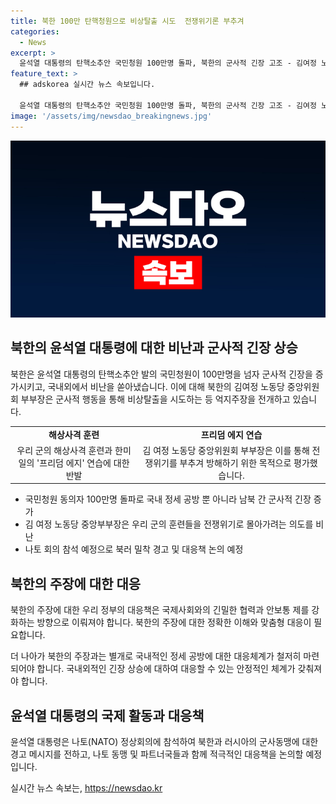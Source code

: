 ```yaml
---
title: 북한 100만 탄핵청원으로 비상탈출 시도  전쟁위기론 부추겨
categories:
  - News
excerpt: >
  윤석열 대통령의 탄핵소추안 국민청원 100만명 돌파, 북한의 군사적 긴장 고조 - 김여정 노동당 부부장은 국내 정세격화를 유발하고 있다며 북한의 해상사격 훈련과 한미일 연합연습에 반발하고 있다고 언급하며 윤 대통령을 몰아붙였다. 북한은 우리 군의 훈련을 방해하려는 목적으로 사이버 공격이나 무력충돌도 가능하다는 협박을 했다. 윤 대통령은 나토 정상회의에 참석하여 북러의 군사동맹에 대한 강력한 경고와 북러 대응책을 논의할 예정이다.
feature_text: >
  ## adskorea 실시간 뉴스 속보입니다.

  윤석열 대통령의 탄핵소추안 국민청원 100만명 돌파, 북한의 군사적 긴장 고조 - 김여정 노동당 부부장은 국내 정세격화를 유발하고 있다며 북한의 해상사격 훈련과 한미일 연합연습에 반발하고 있다고 언급하며 윤 대통령을 몰아붙였다. 북한은 우리 군의 훈련을 방해하려는 목적으로 사이버 공격이나 무력충돌도 가능하다는 협박을 했다. 윤 대통령은 나토 정상회의에 참석하여 북러의 군사동맹에 대한 강력한 경고와 북러 대응책을 논의할 예정이다.
image: '/assets/img/newsdao_breakingnews.jpg'
---
```


<p><img src="/assets/img/newsdao_breakingnews.jpg" alt="adskorea 속보" /></p>

<h2 data-ke-size="size26">북한의 윤석열 대통령에 대한 비난과 군사적 긴장 상승</h2>

<p data-ke-size="size16">북한은 윤석열 대통령의 탄핵소추안 발의 국민청원이 100만명을 넘자 군사적 긴장을 증가시키고, 국내외에서 비난을 쏟아냈습니다. 이에 대해 북한의 김여정 노동당 중앙위원회 부부장은 군사적 행동을 통해 비상탈출을 시도하는 등 억지주장을 전개하고 있습니다.</p>

<table>
    <tr>
        <td style="text-align: center; height: 17px;"><b>해상사격 훈련</b></td>
        <td style="text-align: center; height: 17px;"><b>프리덤 에지 연습</b></td>
    </tr>
    <tr>
        <td style="text-align: center; height: 17px;">우리 군의 해상사격 훈련과 한미일의 '프리덤 에지' 연습에 대한 반발</td>
        <td style="text-align: center; height: 17px;">김 여정 노동당 중앙위원회 부부장은 이를 통해 전쟁위기를 부추겨 방해하기 위한 목적으로 평가했습니다.</td>
    </tr>
</table>

<ul>
    <li>국민청원 동의자 100만명 돌파로 국내 정세 공방 뿐 아니라 남북 간 군사적 긴장 증가</li>
    <li>김 여정 노동당 중앙부부장은 우리 군의 훈련들을 전쟁위기로 몰아가려는 의도를 비난</li>
    <li>나토 회의 참석 예정으로 북러 밀착 경고 및 대응책 논의 예정</li>
</ul>

<h2 data-ke-size="size26">북한의 주장에 대한 대응</h2>

<p data-ke-size="size16">북한의 주장에 대한 우리 정부의 대응책은 국제사회와의 긴밀한 협력과 안보통 제를 강화하는 방향으로 이뤄져야 합니다. 북한의 주장에 대한 정확한 이해와 맞춤형 대응이 필요합니다.</p>

<p data-ke-size="size16">더 나아가 북한의 주장과는 별개로 국내적인 정세 공방에 대한 대응체계가 철저히 마련되어야 합니다. 국내외적인 긴장 상승에 대하여 대응할 수 있는 안정적인 체계가 갖춰져야 합니다.</p>

<h2 data-ke-size="size26">윤석열 대통령의 국제 활동과 대응책</h2>

<p data-ke-size="size16">윤석열 대통령은 나토(NATO) 정상회의에 참석하여 북한과 러시아의 군사동맹에 대한 경고 메시지를 전하고, 나토 동맹 및 파트너국들과 함께 적극적인 대응책을 논의할 예정입니다.</p>
실시간 뉴스 속보는, <a href="https://newsdao.kr" rel="dofollow">https://newsdao.kr</a>


